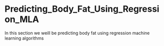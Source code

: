 # Predicting_Body_Fat_Using_Regression_MLA
In this section we weill be predicting body fat using regression machine learning algorithms
